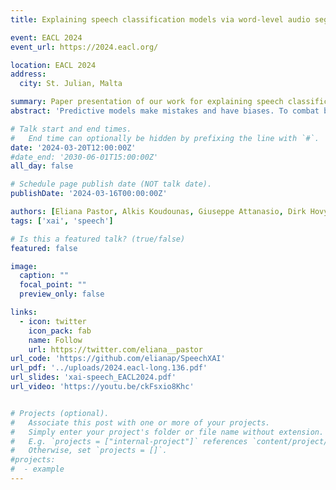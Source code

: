 ```yaml
---
title: Explaining speech classification models via word-level audio segments and paralinguistic features

event: EACL 2024
event_url: https://2024.eacl.org/

location: EACL 2024
address:
  city: St. Julian, Malta

summary: Paper presentation of our work for explaining speech classification models
abstract: 'Predictive models make mistakes and have biases. To combat both, we need to understand their predictions. Explainable AI (XAI) provides insights into models for vision, language, and tabular data. However, only a few approaches exist for speech classification models. Previous works focus on a selection of spoken language understanding (SLU) tasks, and most users find their explanations challenging to interpret. We propose a novel approach to explain speech classification models. It provides two types of insights. (i) Word-level. We measure the impact of each audio segment aligned with a word on the outcome. (ii) Paralinguistic. We evaluate how non-linguistic features (e.g., prosody and background noise) affect the outcome if perturbed. We validate our approach by explaining two state-of-the-art SLU models on two tasks in English and Italian. We test their plausibility with human subject ratings. Our results show that the explanations correctly represent the model’s inner workings and are plausible to humans.'

# Talk start and end times.
#   End time can optionally be hidden by prefixing the line with `#`.
date: '2024-03-20T12:00:00Z'
#date_end: '2030-06-01T15:00:00Z'
all_day: false

# Schedule page publish date (NOT talk date).
publishDate: '2024-03-16T00:00:00Z'

authors: [Eliana Pastor, Alkis Koudounas, Giuseppe Attanasio, Dirk Hovy, Elena Baralis]
tags: ['xai', 'speech']

# Is this a featured talk? (true/false)
featured: false

image:
  caption: ""
  focal_point: ""
  preview_only: false

links:
  - icon: twitter
    icon_pack: fab
    name: Follow
    url: https://twitter.com/eliana__pastor
url_code: 'https://github.com/elianap/SpeechXAI'
url_pdf: '../uploads/2024.eacl-long.136.pdf'
url_slides: 'xai-speech_EACL2024.pdf'
url_video: 'https://youtu.be/ckFsxio8Khc'


# Projects (optional).
#   Associate this post with one or more of your projects.
#   Simply enter your project's folder or file name without extension.
#   E.g. `projects = ["internal-project"]` references `content/project/deep-learning/index.md`.
#   Otherwise, set `projects = []`.
#projects:
#  - example
---
```


